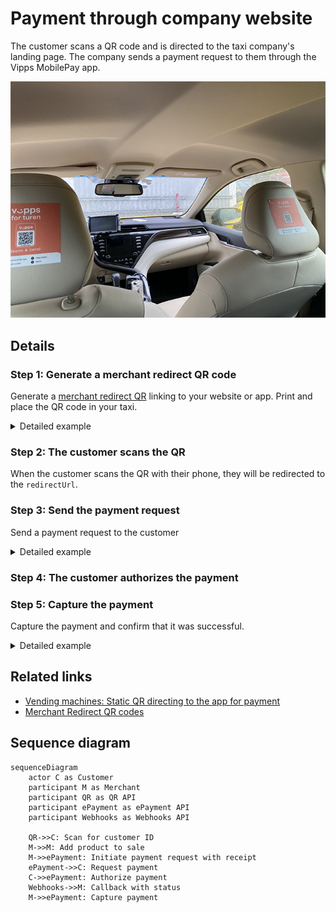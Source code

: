 <!-- START_METADATA
---
sidebar_position: 101
hide_table_of_contents: false
pagination_next: null
pagination_prev: null
---

import AUTHORIZEPAYMENT from '../_common/_customer_authorizes_epayment.md'

END_METADATA -->

# Payment through company website

The customer scans a QR code and is directed to the taxi company's landing page.
The company sends a payment request to them through the Vipps MobilePay app.

![Labeling in the taxi](images/labeling_in_the_taxi.png)

## Details

### Step 1: Generate a merchant redirect QR code

Generate a
[merchant redirect QR](https://developer.vippsmobilepay.com/docs/APIs/qr-api/vipps-qr-api#merchant-redirect-qr-codes)
linking to your website or app.
Print and place the QR code in your taxi.

<details>
<summary>Detailed example</summary>
<div>

The QR code contains a `Id` that connects it to the taxi where it is located.

Here is an example HTTP POST:

[`POST:/qr/v1/merchant-redirect`](https://developer.vippsmobilepay.com/api/qr/#operation/CreateMerchantRedirectQr)

```json
{
  "id": "taxi_122_qr",
  "redirectUrl": "https://example.com/myTaxiCompany"
}
```

</div>
</details>

### Step 2: The customer scans the QR

When the customer scans the QR with their phone, they will be redirected to the `redirectUrl`.

### Step 3: Send the payment request

Send a payment request to the customer

<details>
<summary>Detailed example</summary>
<div>

Since the customer has scanned from their phone, you don't need their phone number.
This payment command can do an app-switch and open their Vipps app with the payment request.
Specify `"userFlow": "WEB_REDIRECT"` to redirect user to the app.
Specify `"customerInteraction": "CUSTOMER_PRESENT"`.

Here is an example HTTP POST:

[`POST:/epayment/v1/payments`](https://developer.vippsmobilepay.com/api/epayment#tag/CreatePayments/operation/createPayment)

```json
{
  "amount": {
    "value": 10000,
    "currency": "NOK"
  },
  "paymentMethod": {
    "type": "WALLET"
  },
  "customerInteraction": "CUSTOMER_PRESENT",
  "receipt":{
    "orderLines": [
      {
        "name": "trip",
        "id": "line_item_1",
        "totalAmount": 100000,
        "totalAmountExcludingTax": 80000,
        "totalTaxAmount": 20000,
        "taxPercentage": 25,
      },
    ],
    "bottomLine": {
      "currency": "NOK",
      "posId": "taxi_122",
      "tipAmount": 10000
    },
   "receiptNumber": "0527013501"
  },
  "reference": 2486791679658155992,
  "userFlow": "WEB_REDIRECT",
  "returnUrl": "http://example.com/redirect?reference=2486791679658155992",
  "paymentDescription": "Travel from Oslo central station to Oslo airport"
}

```

</div>
</details>

### Step 4: The customer authorizes the payment

<AUTHORIZEPAYMENT />

### Step 5: Capture the payment

Capture the payment and confirm that it was successful.

<details>
<summary>Detailed example</summary>
<div>

[`POST:/epayment/v1/payments/{reference}/capture`](/api/epayment/#tag/AdjustPayments/operation/capturePayment)

With body:

```json
{
  "modificationAmount": {
    "value": 10000,
    "currency": "NOK"
  }
}
```

</div>
</details>

## Related links

* [Vending machines: Static QR directing to the app for payment](../vending-machines/qr-direct-to-payment-in-app.md)
* [Merchant Redirect QR codes](https://developer.vippsmobilepay.com/docs/APIs/qr-api/vipps-qr-api/#merchant-callback-qr-codes)

## Sequence diagram

``` mermaid
sequenceDiagram
    actor C as Customer
    participant M as Merchant
    participant QR as QR API
    participant ePayment as ePayment API
    participant Webhooks as Webhooks API

    QR->>C: Scan for customer ID
    M->>M: Add product to sale
    M->>ePayment: Initiate payment request with receipt
    ePayment->>C: Request payment
    C->>ePayment: Authorize payment
    Webhooks->>M: Callback with status
    M->>ePayment: Capture payment
```
